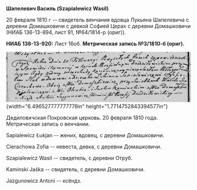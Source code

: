 **Шапелевич Василь (Szapialewicz Wasil)**

20 февраля 1810 г -- свидетель венчания вдовца Лукьяна Шапелевича с
деревни Домашковичи с девкой Софией Церах с деревни Домашковичи (НИАБ
136-13-894, лист 91, №64/1814-р (ориг)).

**НИАБ 136-13-920:** Лист 16об. **Метрическая запись №3/1810-б (ориг).**

![](./media/4fc33e33073881f095c578bc8a7a19c20b90b078.png){width="6.496527777777778in"
height="1.7714752843394577in"}

Дедиловичская Покровская церковь. 20 февраля 1810 года. Метрическая
запись о венчании.

Sapialewicz Łukjan -- жених, вдовец, с деревни Домашковичи.

Cierachowa Zofia -- невеста, девка, с деревни Домашковичи.

Szapialewicz Wasil -- свидетель, с деревни Отруб.

Kaminski Jaśka -- свидетель, с деревни Домашковичи.

Jazgunowicz Antoni -- ксёндз.
